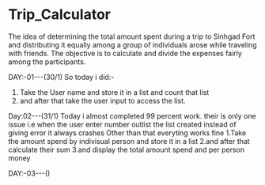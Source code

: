 # Trip_Calculator


The idea of determining the total amount spent during a trip to Sinhgad Fort and distributing it equally among a group of individuals arose while traveling with friends. The objective is to calculate and divide the expenses fairly among the participants.


DAY:-01---(30/1)
So today i did:-
1. Take the User name and store it in a list and count that list
2. and after that take the user input to access the list.

Day:02---(31/1)
Today i almost completed 99 percent work.
their is only one issue i.e when the user enter number outlist the list created instead of giving error it always crashes
Other than that everyting works fine
1.Take the amount spend by indivisual person and store it in a list
2.and after that calculate their sum
3.and display the total amount spend and per person money

DAY:-03---()